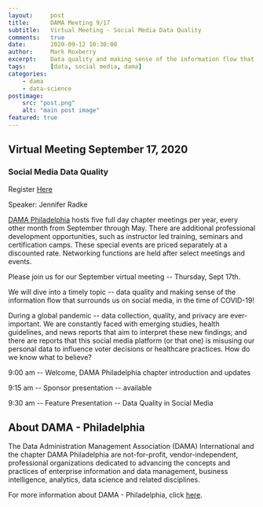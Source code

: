 ```yaml
---
layout:     post
title:      DAMA Meeting 9/17
subtitle:   Virtual Meeting - Social Media Data Quality 
comments:   true
date:       2020-09-12 10:30:00
author:     Mark Roxberry
excerpt:    Data quality and making sense of the information flow that surrounds us on social media
tags:       [data, social media, dama]
categories:
    - dama
    - data-science
postimage: 
    src: "post.png"
    alt: "main post image"
featured: true
---
```

## Virtual Meeting September 17, 2020

### Social Media Data Quality

Register [Here](https://dama-phila.org/meetinginfo.php?id=4&ts=1598994996)

Speaker: Jennifer Radke

[DAMA Philadelphia](https://dama-phila.org/index.php) hosts five full day chapter meetings per year, every other month from September through May. There are additional professional development opportunities, such as instructor led training, seminars and certification camps. These special events are priced separately at a discounted rate. Networking functions are held after select meetings and events.

Please join us for our September virtual meeting -- Thursday, Sept 17th.

We will dive into a timely topic -- data quality and making sense of the information flow that surrounds us on social media, in the time of COVID-19!

During a global pandemic -- data collection, quality, and privacy are ever-important. We are constantly faced with emerging studies, health guidelines, and news reports that aim to interpret these new findings; and there are reports that this social media platform (or that one) is misusing our personal data to influence voter decisions or healthcare practices. How do we know what to believe?

9:00 am -- Welcome, DAMA Philadelphia chapter introduction and updates

9:15 am -- Sponsor presentation -- available

9:30 am -- Feature Presentation -- Data Quality in Social Media

## About DAMA - Philadelphia

The Data Administration Management Association (DAMA) International and the chapter DAMA Philadelphia are not-for-profit, vendor-independent, professional organizations dedicated to advancing the concepts and practices of enterprise information and data management, business intelligence, analytics, data science and related disciplines.

For more information about DAMA - Philadelphia, click [here](https://dama-phila.org/about).
